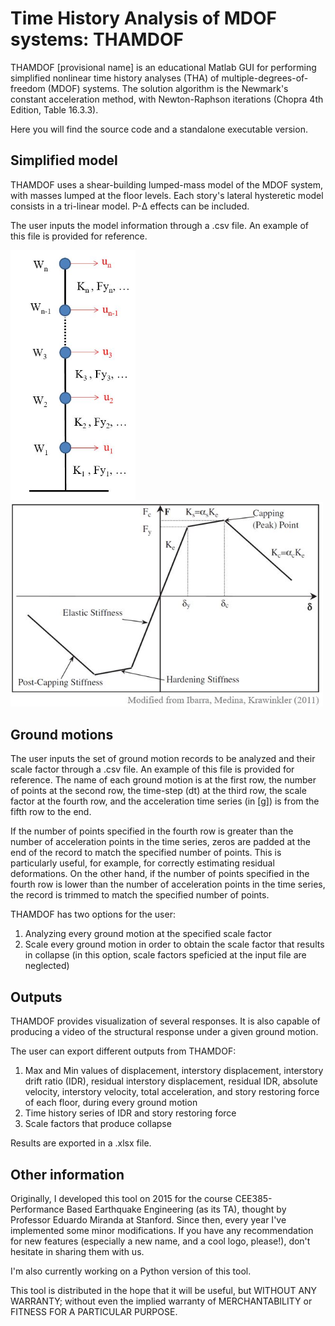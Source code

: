 # Time History Analysis of MDOF systems: THAMDOF

THAMDOF [provisional name] is an educational Matlab GUI for performing simplified nonlinear time history analyses (THA) of multiple-degrees-of-freedom (MDOF) systems. The solution algorithm is the Newmark's constant acceleration method, with Newton-Raphson iterations (Chopra 4th Edition, Table 16.3.3).

Here you will find the source code and a standalone executable version.

## Simplified model

THAMDOF uses a shear-building lumped-mass model of the MDOF system, with masses lumped at the floor levels. Each story's lateral hysteretic model consists in a tri-linear model. P-Δ effects can be included.

The user inputs the model information through a .csv file. An example of this file is provided for reference.

<img src="Figures/BldgModel.JPG" width="200" title="Shear-building lumped-mass model"/> <img src="Figures/HystModel.JPG" width="500" title="Hysteretic model"/> 

## Ground motions

The user inputs the set of ground motion records to be analyzed and their scale factor through a .csv file. An example of this file is provided for reference. The name of each ground motion is at the first row, the number of points at the second row, the time-step (dt) at the third row, the scale factor at the fourth row, and the acceleration time series (in [g]) is from the fifth row to the end.

If the number of points specified in the fourth row is greater than the number of acceleration points in the time series, zeros are padded at the end of the record to match the specified number of points. This is particularly useful, for example, for correctly estimating residual deformations. On the other hand, if the number of points specified in the fourth row is lower than the number of acceleration points in the time series, the record is trimmed to match the specified number of points.

THAMDOF has two options for the user:
1. Analyzing every ground motion at the specified scale factor
2. Scale every ground motion in order to obtain the scale factor that results in collapse (in this option, scale factors speficied at the input file are neglected)

## Outputs

THAMDOF provides visualization of several responses. It is also capable of producing a video of the structural response under a given ground motion.

The user can export different outputs from THAMDOF:
1. Max and Min values of displacement, interstory displacement, interstory drift ratio (IDR), residual interstory displacement, residual IDR, absolute velocity, interstory velocity, total acceleration, and story restoring force of each floor, during every ground motion
2. Time history series of IDR and story restoring force 
3. Scale factors that produce collapse

Results are exported in a .xlsx file.

## Other information

Originally, I developed this tool on 2015 for the course CEE385-Performance Based Earthquake Engineering (as its TA), thought by Professor Eduardo Miranda at Stanford. Since then, every year I've implemented some minor modifications. If you have any recommendation for new features (especially a new name, and a cool logo, please!), don't hesitate in sharing them with us. 

I'm also currently working on a Python version of this tool.

This tool is distributed in the hope that it will be useful, but WITHOUT ANY WARRANTY; without even the implied warranty of MERCHANTABILITY or FITNESS FOR A PARTICULAR PURPOSE.
